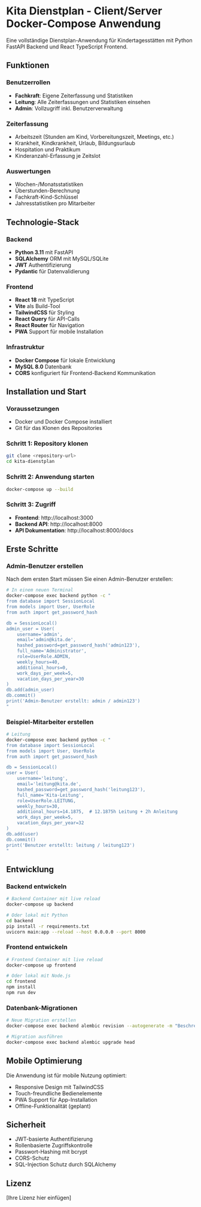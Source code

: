 # Kita Dienstplan - Client/Server Docker-Compose Anwendung

Eine vollständige Dienstplan-Anwendung für Kindertagesstätten mit Python FastAPI Backend und React TypeScript Frontend.

## Funktionen

### Benutzerrollen
- **Fachkraft**: Eigene Zeiterfassung und Statistiken
- **Leitung**: Alle Zeiterfassungen und Statistiken einsehen
- **Admin**: Vollzugriff inkl. Benutzerverwaltung

### Zeiterfassung
- Arbeitszeit (Stunden am Kind, Vorbereitungszeit, Meetings, etc.)
- Krankheit, Kindkrankheit, Urlaub, Bildungsurlaub
- Hospitation und Praktikum
- Kinderanzahl-Erfassung je Zeitslot

### Auswertungen
- Wochen-/Monatsstatistiken
- Überstunden-Berechnung
- Fachkraft-Kind-Schlüssel
- Jahresstatistiken pro Mitarbeiter

## Technologie-Stack

### Backend
- **Python 3.11** mit FastAPI
- **SQLAlchemy** ORM mit MySQL/SQLite
- **JWT** Authentifizierung
- **Pydantic** für Datenvalidierung

### Frontend
- **React 18** mit TypeScript
- **Vite** als Build-Tool
- **TailwindCSS** für Styling
- **React Query** für API-Calls
- **React Router** für Navigation
- **PWA** Support für mobile Installation

### Infrastruktur
- **Docker Compose** für lokale Entwicklung
- **MySQL 8.0** Datenbank
- **CORS** konfiguriert für Frontend-Backend Kommunikation

## Installation und Start

### Voraussetzungen
- Docker und Docker Compose installiert
- Git für das Klonen des Repositories

### Schritt 1: Repository klonen
```bash
git clone <repository-url>
cd kita-dienstplan
```

### Schritt 2: Anwendung starten
```bash
docker-compose up --build
```

### Schritt 3: Zugriff
- **Frontend**: http://localhost:3000
- **Backend API**: http://localhost:8000
- **API Dokumentation**: http://localhost:8000/docs

## Erste Schritte

### Admin-Benutzer erstellen
Nach dem ersten Start müssen Sie einen Admin-Benutzer erstellen:

```bash
# In einem neuen Terminal
docker-compose exec backend python -c "
from database import SessionLocal
from models import User, UserRole
from auth import get_password_hash

db = SessionLocal()
admin_user = User(
    username='admin',
    email='admin@kita.de',
    hashed_password=get_password_hash('admin123'),
    full_name='Administrator',
    role=UserRole.ADMIN,
    weekly_hours=40,
    additional_hours=0,
    work_days_per_week=5,
    vacation_days_per_year=30
)
db.add(admin_user)
db.commit()
print('Admin-Benutzer erstellt: admin / admin123')
"
```

### Beispiel-Mitarbeiter erstellen
```bash
# Leitung
docker-compose exec backend python -c "
from database import SessionLocal
from models import User, UserRole
from auth import get_password_hash

db = SessionLocal()
user = User(
    username='leitung',
    email='leitung@kita.de',
    hashed_password=get_password_hash('leitung123'),
    full_name='Kita-Leitung',
    role=UserRole.LEITUNG,
    weekly_hours=30,
    additional_hours=14.1875,  # 12.1875h Leitung + 2h Anleitung
    work_days_per_week=5,
    vacation_days_per_year=32
)
db.add(user)
db.commit()
print('Benutzer erstellt: leitung / leitung123')
"
```

## Entwicklung

### Backend entwickeln
```bash
# Backend Container mit live reload
docker-compose up backend

# Oder lokal mit Python
cd backend
pip install -r requirements.txt
uvicorn main:app --reload --host 0.0.0.0 --port 8000
```

### Frontend entwickeln
```bash
# Frontend Container mit live reload
docker-compose up frontend

# Oder lokal mit Node.js
cd frontend
npm install
npm run dev
```

### Datenbank-Migrationen
```bash
# Neue Migration erstellen
docker-compose exec backend alembic revision --autogenerate -m "Beschreibung"

# Migration ausführen
docker-compose exec backend alembic upgrade head
```

## Mobile Optimierung

Die Anwendung ist für mobile Nutzung optimiert:
- Responsive Design mit TailwindCSS
- Touch-freundliche Bedienelemente
- PWA Support für App-Installation
- Offline-Funktionalität (geplant)

## Sicherheit

- JWT-basierte Authentifizierung
- Rollenbasierte Zugriffskontrolle
- Passwort-Hashing mit bcrypt
- CORS-Schutz
- SQL-Injection Schutz durch SQLAlchemy

## Lizenz

[Ihre Lizenz hier einfügen]